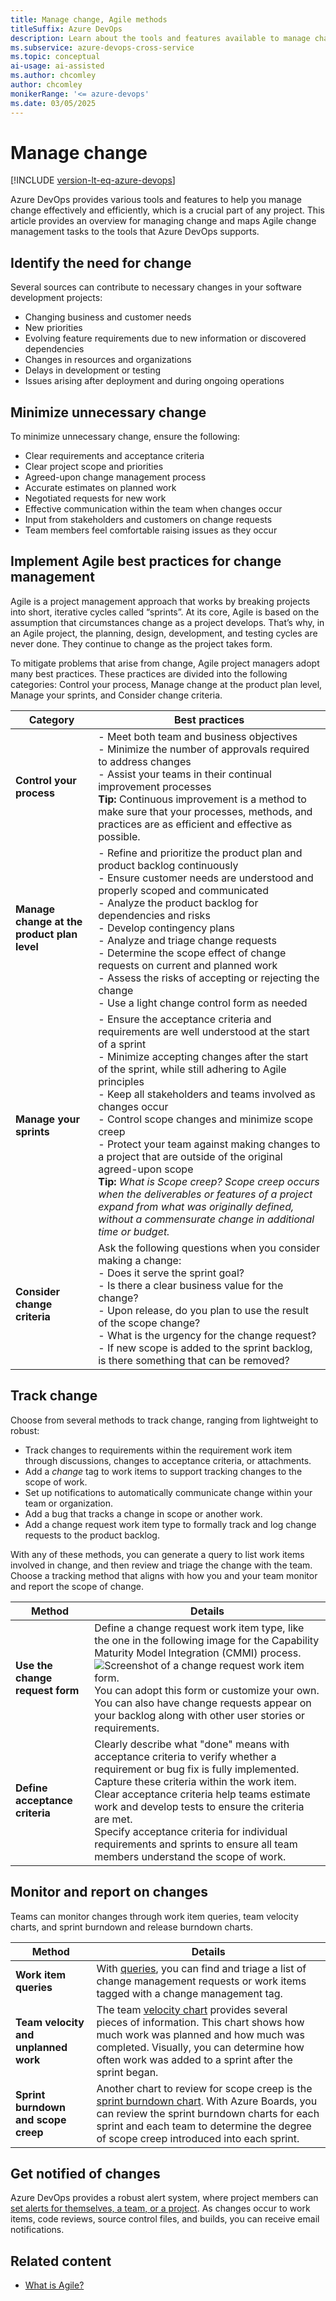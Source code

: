 ```yaml
---
title: Manage change, Agile methods
titleSuffix: Azure DevOps
description: Learn about the tools and features available to manage change when you use Agile methods in Azure DevOps.
ms.subservice: azure-devops-cross-service
ms.topic: conceptual
ai-usage: ai-assisted
ms.author: chcomley
author: chcomley
monikerRange: '<= azure-devops'
ms.date: 03/05/2025
---
```


# Manage change

[!INCLUDE [version-lt-eq-azure-devops](../includes/version-lt-eq-azure-devops.md)]

Azure DevOps provides various tools and features to help you manage change effectively and efficiently, which is a crucial part of any project. This article provides an overview for managing change and maps Agile change management tasks to the tools that Azure DevOps supports.

## Identify the need for change

Several sources can contribute to necessary changes in your software development projects:

- Changing business and customer needs
- New priorities
- Evolving feature requirements due to new information or discovered dependencies
- Changes in resources and organizations
- Delays in development or testing
- Issues arising after deployment and during ongoing operations

## Minimize unnecessary change

To minimize unnecessary change, ensure the following:

- Clear requirements and acceptance criteria
- Clear project scope and priorities
- Agreed-upon change management process
- Accurate estimates on planned work
- Negotiated requests for new work
- Effective communication within the team when changes occur
- Input from stakeholders and customers on change requests
- Team members feel comfortable raising issues as they occur

## Implement Agile best practices for change management

Agile is a project management approach that works by breaking projects into short, iterative cycles called “sprints”. At its core, Agile is based on the assumption that circumstances change as a project develops. That’s why, in an Agile project, the planning, design, development, and testing cycles are never done. They continue to change as the project takes form.

To mitigate problems that arise from change, Agile project managers adopt many best practices. These practices are divided into the following categories: Control your process, Manage change at the product plan level, Manage your sprints, and Consider change criteria.

| **Category** | **Best practices** |
|--------------|--------------------|
| **Control your process** | - Meet both team and business objectives <br> - Minimize the number of approvals required to address changes <br> - Assist your teams in their continual improvement processes <br> **Tip:** Continuous improvement is a method to make sure that your processes, methods, and practices are as efficient and effective as possible. |
| **Manage change at the product plan level** | - Refine and prioritize the product plan and product backlog continuously <br> - Ensure customer needs are understood and properly scoped and communicated <br> - Analyze the product backlog for dependencies and risks <br> - Develop contingency plans <br> - Analyze and triage change requests <br> - Determine the scope effect of change requests on current and planned work <br> - Assess the risks of accepting or rejecting the change <br> - Use a light change control form as needed |
| **Manage your sprints** | - Ensure the acceptance criteria and requirements are well understood at the start of a sprint <br> - Minimize accepting changes after the start of the sprint, while still adhering to Agile principles <br> - Keep all stakeholders and teams involved as changes occur <br> - Control scope changes and minimize scope creep <br> - Protect your team against making changes to a project that are outside of the original agreed-upon scope <br> **Tip:** *What is Scope creep? Scope creep occurs when the deliverables or features of a project expand from what was originally defined, without a commensurate change in additional time or budget.* |
| **Consider change criteria** | Ask the following questions when you consider making a change: <br> - Does it serve the sprint goal? <br> - Is there a clear business value for the change? <br> - Upon release, do you plan to use the result of the scope change? <br> - What is the urgency for the change request? <br> - If new scope is added to the sprint backlog, is there something that can be removed? |

## Track change

Choose from several methods to track change, ranging from lightweight to robust:

- Track changes to requirements within the requirement work item through discussions, changes to acceptance criteria, or attachments.
- Add a *change* tag to work items to support tracking changes to the scope of work.
- Set up notifications to automatically communicate change within your team or organization.
- Add a bug that tracks a change in scope or another work.
- Add a change request work item type to formally track and log change requests to the product backlog.

With any of these methods, you can generate a query to list work items involved in change, and then review and triage the change with the team. Choose a tracking method that aligns with how you and your team monitor and report the scope of change.

| **Method** | **Details** |
|-------------|-------------|
| **Use the change request form** | Define a change request work item type, like the one in the following image for the Capability Maturity Model Integration (CMMI) process. <br> ![Screenshot of a change request work item form.](media/manage-change/change-request-form.png) <br> You can adopt this form or customize your own. You can also have change requests appear on your backlog along with other user stories or requirements. |
| **Define acceptance criteria** | Clearly describe what "done" means with acceptance criteria to verify whether a requirement or bug fix is fully implemented. Capture these criteria within the work item. Clear acceptance criteria help teams estimate work and develop tests to ensure the criteria are met. <br> Specify acceptance criteria for individual requirements and sprints to ensure all team members understand the scope of work. |

## Monitor and report on changes

Teams can monitor changes through work item queries, team velocity charts, and sprint burndown and release burndown charts.

| **Method** | **Details** |
|-------------|-------------|
| **Work item queries** | With [queries](../boards/queries/using-queries.md), you can find and triage a list of change management requests or work items tagged with a change management tag. |
| **Team velocity and unplanned work** | The team [velocity chart](../report/dashboards/team-velocity.md) provides several pieces of information. This chart shows how much work was planned and how much was completed. Visually, you can determine how often work was added to a sprint after the sprint began. |
| **Sprint burndown and scope creep** | Another chart to review for scope creep is the [sprint burndown chart](../report/dashboards/burndown-guidance.md). With Azure Boards, you can review the sprint burndown charts for each sprint and each team to determine the degree of scope creep introduced into each sprint. |

## Get notified of changes

Azure DevOps provides a robust alert system, where project members can [set alerts for themselves, a team, or a project](../organizations/notifications/about-notifications.md). As changes occur to work items, code reviews, source control files, and builds, you can receive email notifications.

## Related content

- [What is Agile?](/devops/plan/what-is-agile)
